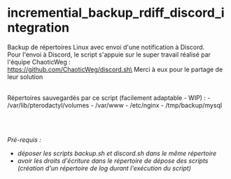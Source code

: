 # incremential_backup_rdiff_discord_integration

Backup de répertoires Linux avec envoi d'une notification à Discord. 
<br />
Pour l'envoi à Discord, le script s'appuie sur le super travail réalisé par l'équipe ChaoticWeg :\
  https://github.com/ChaoticWeg/discord.sh\
Merci à eux pour le partage de leur solution

<br />
Répertoires sauvegardés par ce script (facilement adaptable - WIP) :
- /var/lib/pterodactyl/volumes
- /var/www
- /etc/nginx
- /tmp/backup/mysql

<br /><br />

*Pré-requis :*
- *déposer les scripts backup.sh et discord.sh dans le même répertoire*
- *avoir les droits d'écriture dans le répertoire de dépose des scripts (création d'un répertoire de log durant l'exécution du script)*
